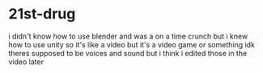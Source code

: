 # 21st-drug
i didn't know how to use blender and was a on a time crunch but i knew how to use unity so it's like a video but it's a video game or something idk
theres supposed to be voices and sound but i think i edited those in the video later
